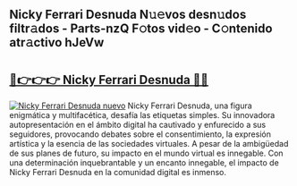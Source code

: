 ## Nicky Ferrari Desnuda N𝚞𝚎vos desn𝚞dos filtr𝚊dos - Parts-nzQ F𝚘tos vid𝚎o - C𝚘ntenido atr𝚊ctivo hJeVw

# <h2><a href="http://mb3krla.tromn.icu/?c=Nicky+Ferrari+Desnuda">🔗👉👉👉 Nicky Ferrari Desnuda 🔗🔗</a></h2>

[![Nicky Ferrari Desnuda nuevo](https://i.imgur.com/pEAQMta.gif)](http://mb3krla.tromn.icu/?c=Nicky+Ferrari+Desnuda)
Nicky Ferrari Desnuda, una figura enigmática y multifacética, desafía las etiquetas simples. Su innovadora autopresentación en el ámbito digital ha cautivado y enfurecido a sus seguidores, provocando debates sobre el consentimiento, la expresión artística y la esencia de las sociedades virtuales. A pesar de la ambigüedad de sus planes de futuro, su impacto en el mundo virtual es innegable. Con una determinación inquebrantable y un encanto innegable, el impacto de Nicky Ferrari Desnuda en la comunidad digital es inmenso.
